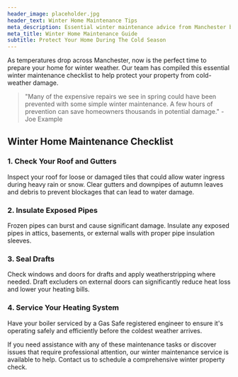 ```yaml
---
header_image: placeholder.jpg
header_text: Winter Home Maintenance Tips
meta_description: Essential winter maintenance advice from Manchester builder Joe Example
meta_title: Winter Home Maintenance Guide
subtitle: Protect Your Home During The Cold Season
---
```


As temperatures drop across Manchester, now is the perfect time to prepare your home for winter weather. Our team has compiled this essential winter maintenance checklist to help protect your property from cold-weather damage.

> "Many of the expensive repairs we see in spring could have been prevented with some simple winter maintenance. A few hours of prevention can save homeowners thousands in potential damage." - Joe Example

## Winter Home Maintenance Checklist

### 1. Check Your Roof and Gutters
Inspect your roof for loose or damaged tiles that could allow water ingress during heavy rain or snow. Clear gutters and downpipes of autumn leaves and debris to prevent blockages that can lead to water damage.

### 2. Insulate Exposed Pipes
Frozen pipes can burst and cause significant damage. Insulate any exposed pipes in attics, basements, or external walls with proper pipe insulation sleeves.

### 3. Seal Drafts
Check windows and doors for drafts and apply weatherstripping where needed. Draft excluders on external doors can significantly reduce heat loss and lower your heating bills.

### 4. Service Your Heating System
Have your boiler serviced by a Gas Safe registered engineer to ensure it's operating safely and efficiently before the coldest weather arrives.

If you need assistance with any of these maintenance tasks or discover issues that require professional attention, our winter maintenance service is available to help. Contact us to schedule a comprehensive winter property check.
